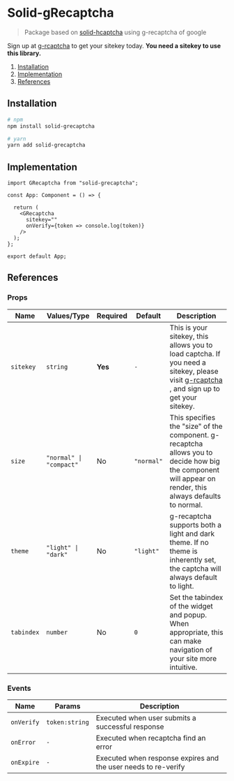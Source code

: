 # Solid-gRecaptcha

> Package based on [solid-hcaptcha](https://github.com/Vexcited/solid-hcaptcha) using g-recaptcha of google


Sign up at [g-rcaptcha](https://www.google.com/recaptcha/) to get your sitekey today. **You need a sitekey to use this library.**

1. [Installation](#installation)
2. [Implementation](#implementation)
3. [References](#references)

## Installation
```bash
# npm
npm install solid-grecaptcha

# yarn
yarn add solid-grecaptcha
```

## Implementation

```tsx
import GRecaptcha from "solid-grecaptcha";

const App: Component = () => {

  return (
    <GRecaptcha
      sitekey=""
      onVerify={token => console.log(token)}
    />
  );
};

export default App;
```

## References

### Props

| Name | Values/Type | Required | Default | Description |
| ---- | ----------- | -------- | ------- | ----------- |
| `sitekey` | `string` | **Yes** | `-` | This is your sitekey, this allows you to load captcha. If you need a sitekey, please visit [g-rcaptcha](https://www.google.com/recaptcha/) , and sign up to get your sitekey. |
| `size` | `"normal" \| "compact"` | No | `"normal"` | This specifies the "size" of the component. g-recaptcha allows you to decide how big the component will appear on render, this always defaults to normal. |
| `theme` | `"light" \| "dark"` | No | `"light"` | g-recaptcha supports both a light and dark theme. If no theme is inherently set, the captcha will always default to light. |
| `tabindex` | `number` | No | `0` | Set the tabindex of the widget and popup. When appropriate, this can make navigation of your site more intuitive. |

### Events 

| Name | Params |  Description |
| ---- | ----------- | -------- |
| `onVerify` | `token:string`| Executed when user submits a successful response |
| `onError` | `-`|  Executed when recaptcha find an error |
| `onExpire` | `-`|  Executed when response expires and the user needs to re-verify |
